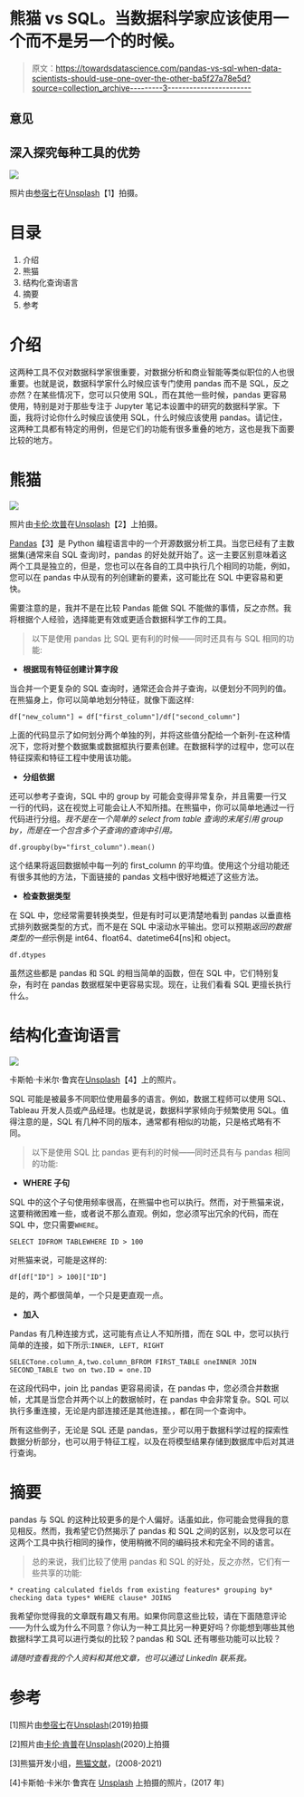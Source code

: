 # 熊猫 vs SQL。当数据科学家应该使用一个而不是另一个的时候。

> 原文：<https://towardsdatascience.com/pandas-vs-sql-when-data-scientists-should-use-one-over-the-other-ba5f27a78e5d?source=collection_archive---------3----------------------->

## 意见

## 深入探究每种工具的优势

![](img/fc8ad5f5b37fbdb24e4bfc03c42987c9.png)

照片由[参宿七](https://unsplash.com/@rigels?utm_source=unsplash&utm_medium=referral&utm_content=creditCopyText)在[Unsplash](https://unsplash.com/s/photos/pandas?utm_source=unsplash&utm_medium=referral&utm_content=creditCopyText)【1】拍摄。

# 目录

1.  介绍
2.  熊猫
3.  结构化查询语言
4.  摘要
5.  参考

# 介绍

这两种工具不仅对数据科学家很重要，对数据分析和商业智能等类似职位的人也很重要。也就是说，数据科学家什么时候应该专门使用 pandas 而不是 SQL，反之亦然？在某些情况下，您可以只使用 SQL，而在其他一些时候，pandas 更容易使用，特别是对于那些专注于 Jupyter 笔记本设置中的研究的数据科学家。下面，我将讨论你什么时候应该使用 SQL，什么时候应该使用 pandas。请记住，这两种工具都有特定的用例，但是它们的功能有很多重叠的地方，这也是我下面要比较的地方。

# 熊猫

![](img/f6b8dbd5d7fccc3eb4e09c697b812c82.png)

照片由[卡伦·坎普](https://unsplash.com/@kalenkempx?utm_source=unsplash&utm_medium=referral&utm_content=creditCopyText)在[Unsplash](https://unsplash.com/s/photos/pandas?utm_source=unsplash&utm_medium=referral&utm_content=creditCopyText)【2】上拍摄。

[Pandas](https://pandas.pydata.org/docs/index.html)【3】是 Python 编程语言中的一个开源数据分析工具。当您已经有了主数据集(通常来自 SQL 查询)时，pandas 的好处就开始了。这一主要区别意味着这两个工具是独立的，但是，您也可以在各自的工具中执行几个相同的功能，例如，您可以在 pandas 中从现有的列创建新的要素，这可能比在 SQL 中更容易和更快。

需要注意的是，我并不是在比较 Pandas 能做 SQL 不能做的事情，反之亦然。我将根据个人经验，选择能更有效或更适合数据科学工作的工具。

> 以下是使用 pandas 比 SQL 更有利的时候——同时还具有与 SQL 相同的功能:

*   **根据现有特征创建计算字段**

当合并一个更复杂的 SQL 查询时，通常还会合并子查询，以便划分不同列的值。在熊猫身上，你可以简单地划分特征，就像下面这样:

```
df["new_column"] = df["first_column"]/df["second_column"]
```

上面的代码显示了如何划分两个单独的列，并将这些值分配给一个新列-在这种情况下，您将对整个数据集或数据框执行要素创建。在数据科学的过程中，您可以在特征探索和特征工程中使用该功能。

*   **分组依据**

还可以参考子查询，SQL 中的 group by 可能会变得非常复杂，并且需要一行又一行的代码，这在视觉上可能会让人不知所措。在熊猫中，你可以简单地通过一行代码进行分组。*我不是在一个简单的 select from table 查询的末尾引用 group by，而是在一个包含多个子查询的查询中引用。*

```
df.groupby(by="first_column").mean()
```

这个结果将返回数据帧中每一列的 first_column 的平均值。使用这个分组功能还有很多其他的方法，下面链接的 pandas 文档中很好地概述了这些方法。

*   **检查数据类型**

在 SQL 中，您经常需要转换类型，但是有时可以更清楚地看到 pandas 以垂直格式排列数据类型的方式，而不是在 SQL 中滚动水平输出。您可以预期*返回的数据类型的一些*示例是 int64、float64、datetime64[ns]和 object。

```
df.dtypes
```

虽然这些都是 pandas 和 SQL 的相当简单的函数，但在 SQL 中，它们特别复杂，有时在 pandas 数据框架中更容易实现。现在，让我们看看 SQL 更擅长执行什么。

# 结构化查询语言

![](img/1e633551f96d5f3b097a4c5ced6b57f3.png)

卡斯帕·卡米尔·鲁宾在[Unsplash](https://unsplash.com/s/photos/query?utm_source=unsplash&utm_medium=referral&utm_content=creditCopyText)【4】上的照片。

SQL 可能是被最多不同职位使用最多的语言。例如，数据工程师可以使用 SQL、Tableau 开发人员或产品经理。也就是说，数据科学家倾向于频繁使用 SQL。值得注意的是，SQL 有几种不同的版本，通常都有相似的功能，只是格式略有不同。

> 以下是使用 SQL 比 pandas 更有利的时候——同时还具有与 pandas 相同的功能:

*   **WHERE 子句**

SQL 中的这个子句使用频率很高，在熊猫中也可以执行。然而，对于熊猫来说，这要稍微困难一些，或者说不那么直观。例如，您必须写出冗余的代码，而在 SQL 中，您只需要`WHERE`。

```
SELECT IDFROM TABLEWHERE ID > 100
```

对熊猫来说，可能是这样的:

```
df[df["ID"] > 100]["ID"]
```

是的，两个都很简单，一个只是更直观一点。

*   **加入**

Pandas 有几种连接方式，这可能有点让人不知所措，而在 SQL 中，您可以执行简单的连接，如下所示:`INNER, LEFT, RIGHT`

```
SELECTone.column_A,two.column_BFROM FIRST_TABLE oneINNER JOIN SECOND_TABLE two on two.ID = one.ID
```

在这段代码中，join 比 pandas 更容易阅读，在 pandas 中，您必须合并数据帧，尤其是当您合并两个以上的数据帧时，在 pandas 中会非常复杂。SQL 可以执行多重连接，无论是内部连接还是其他连接。，都在同一个查询中。

所有这些例子，无论是 SQL 还是 pandas，至少可以用于数据科学过程的探索性数据分析部分，也可以用于特征工程，以及在将模型结果存储到数据库中后对其进行查询。

# 摘要

pandas 与 SQL 的这种比较更多的是个人偏好。话虽如此，你可能会觉得我的意见相反。然而，我希望它仍然揭示了 pandas 和 SQL 之间的区别，以及您可以在这两个工具中执行相同的操作，使用稍微不同的编码技术和完全不同的语言。

> 总的来说，我们比较了使用 pandas 和 SQL 的好处，反之亦然，它们有一些共享的功能:

```
* creating calculated fields from existing features* grouping by* checking data types* WHERE clause* JOINS
```

我希望你觉得我的文章既有趣又有用。如果你同意这些比较，请在下面随意评论——为什么或为什么不同意？你认为一种工具比另一种更好吗？你能想到哪些其他数据科学工具可以进行类似的比较？pandas 和 SQL 还有哪些功能可以比较？

*请随时查看我的个人资料和其他文章，也可以通过 LinkedIn 联系我。*

# 参考

[1]照片由[参宿七](https://unsplash.com/@rigels?utm_source=unsplash&utm_medium=referral&utm_content=creditCopyText)在[Unsplash](https://unsplash.com/s/photos/pandas?utm_source=unsplash&utm_medium=referral&utm_content=creditCopyText)(2019)拍摄

[2]照片由[卡伦·肯普](https://unsplash.com/@kalenkempx?utm_source=unsplash&utm_medium=referral&utm_content=creditCopyText)在[Unsplash](https://unsplash.com/s/photos/pandas?utm_source=unsplash&utm_medium=referral&utm_content=creditCopyText)(2020)上拍摄

[3]熊猫开发小组，[熊猫文献](https://pandas.pydata.org/docs/index.html)，(2008-2021)

[4]卡斯帕·卡米尔·鲁宾在 [Unsplash](https://unsplash.com/s/photos/query?utm_source=unsplash&utm_medium=referral&utm_content=creditCopyText) 上拍摄的照片，(2017 年)